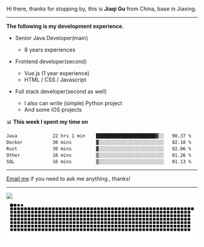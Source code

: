 Hi there, thanks for stopping by, this is **Jiaqi Gu** from China, base in Jiaxing.

---

**The following is my development experience.**

- Senior Java Developer(main)
  - 8 years experiences

- Frontend developer(second)
  - Vue.js (1 year experience)
  - HTML / CSS / Javascript
  
- Full stack developer(second as well)
  - I also can write (simple) Python project
  - And some iOS projects

📊 **This week I spent my time on**
<!--START_SECTION:waka-->

```txt
Java             22 hrs 1 min    ██████████████████████▓░░   90.37 %
Docker           30 mins         ▓░░░░░░░░░░░░░░░░░░░░░░░░   02.10 %
Rust             30 mins         ▓░░░░░░░░░░░░░░░░░░░░░░░░   02.06 %
Other            18 mins         ▒░░░░░░░░░░░░░░░░░░░░░░░░   01.26 %
SQL              16 mins         ▒░░░░░░░░░░░░░░░░░░░░░░░░   01.13 %
```

<!--END_SECTION:waka-->

---

[Email me](mailto:htk2klwgr@mozmail.com?subject=Hiring_from_GitHub) if you need to ask me anything., thanks!

---

![]( https://visitor-badge.glitch.me/badge?page_id=githubgujiaqi)
![]( https://github.com/droid-Q/droid-Q/raw/output/github-contribution-grid-snake.svg#gh-dark-mode-only)
